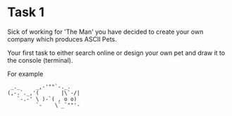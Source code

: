 # Task 1

Sick of working for 'The Man' you have decided to create your own company which produces ASCII Pets.

Your first task to either search online or design your own pet and draw it to the console (terminal).

For example

```
 _._     _,-'""`-._.    
(,-.`._,'(       |\`-/|
   `-.-' \ )-`( , o o) 
         `-    \`_`""'- 
```



